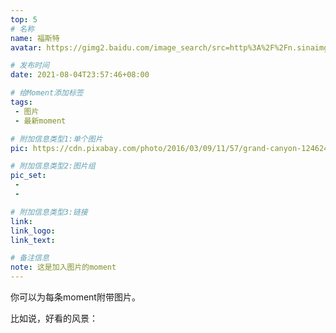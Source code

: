 ```yaml
---
top: 5
# 名称
name: 福斯特
avatar: https://gimg2.baidu.com/image_search/src=http%3A%2F%2Fn.sinaimg.cn%2Fsinacn17%2F0%2Fw400h400%2F20181111%2F89f9-hnstwwq6307162.jpg&refer=http%3A%2F%2Fn.sinaimg.cn&app=2002&size=f9999,10000&q=a80&n=0&g=0n&fmt=jpeg?sec=1630729931&t=e8c4135ba966d5fbfd5d30adf96551c0

# 发布时间
date: 2021-08-04T23:57:46+08:00

# 给Moment添加标签
tags:
 - 图片
 - 最新moment

# 附加信息类型1:单个图片
pic: https://cdn.pixabay.com/photo/2016/03/09/11/57/grand-canyon-1246248_1280.jpg

# 附加信息类型2:图片组
pic_set:
 - 
 -

# 附加信息类型3:链接
link:
link_logo:
link_text:

# 备注信息
note: 这是加入图片的moment
---
```


你可以为每条moment附带图片。

比如说，好看的风景：
